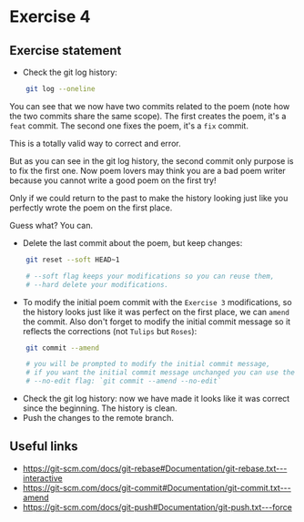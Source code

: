 # Exercise 4

## Exercise statement

- Check the git log history:
```bash
    git log --oneline
```

You can see that we now have two commits related to the poem (note how the two
commits share the same scope). The first creates the poem, it's a `feat` commit.
 The second one fixes the poem, it's a `fix` commit.

This is a totally valid way to correct and error.

But as you can see in the git log history, the second commit only purpose is to
fix the first one.
Now poem lovers may think you are a bad poem writer because you cannot write a
good poem on the first try!

Only if we could return to the past to make the history looking just like you
perfectly wrote the poem on the first place.

Guess what? You can.

- Delete the last commit about the poem, but keep changes:
```bash
    git reset --soft HEAD~1

    # --soft flag keeps your modifications so you can reuse them,
    # --hard delete your modifications.
```
- To modify the initial poem commit with the `Exercise 3` modifications, so the
history looks just like it was perfect on the first place, we can `amend` the
commit. Also don't forget to modify the initial commit message so it reflects
the corrections (not `Tulips` but `Roses`):
```bash
    git commit --amend

    # you will be prompted to modify the initial commit message,
    # if you want the initial commit message unchanged you can use the
    # --no-edit flag: `git commit --amend --no-edit`
```
- Check the git log history: now we have made it looks like it was correct since
the beginning. The history is clean.
- Push the changes to the remote branch.

## Useful links

- https://git-scm.com/docs/git-rebase#Documentation/git-rebase.txt---interactive
- https://git-scm.com/docs/git-commit#Documentation/git-commit.txt---amend
- https://git-scm.com/docs/git-push#Documentation/git-push.txt---force
